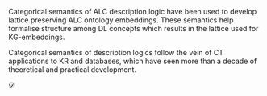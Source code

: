 Categorical semantics of ALC description logic have been used to develop lattice preserving ALC ontology embeddings. These semantics help formalise structure among DL concepts which results in the lattice used for KG-embeddings. 

Categorical semantics of description logics follow the vein of CT applications to KR and databases, which have seen more than a decade of theoretical and practical development. 

$\mathcal{D}$

